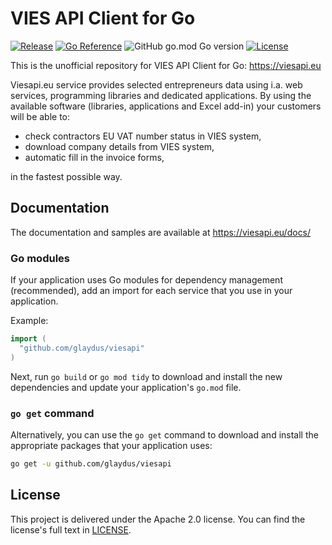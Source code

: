 # VIES API Client for Go

[![Release](https://img.shields.io/github/v/release/glaydus/viesapi)](https://github.com/glaydus/viesapi/releases/latest)
[![Go Reference](https://pkg.go.dev/badge/github.com/glaydus/viesapi.svg)](https://pkg.go.dev/github.com/glaydus/viesapi)
![GitHub go.mod Go version](https://img.shields.io/github/go-mod/go-version/glaydus/viesapi)
[![License](https://img.shields.io/badge/License-Apache%202.0-blue.svg)](https://opensource.org/licenses/Apache-2.0)

This is the unofficial repository for VIES API Client for Go: https://viesapi.eu

Viesapi.eu service provides selected entrepreneurs data using i.a. web services, programming libraries and dedicated applications.
By using the available software (libraries, applications and Excel add-in) your customers will be able to:

* check contractors EU VAT number status in VIES system,
* download company details from VIES system,
* automatic fill in the invoice forms,

in the fastest possible way.

## Documentation

The documentation and samples are available at https://viesapi.eu/docs/

### Go modules

If your application uses Go modules for dependency management (recommended), add an import for each service that you use in your application.

Example:

```go
import (
  "github.com/glaydus/viesapi"
)
```

Next, run `go build` or `go mod tidy` to download and install the new dependencies and update your application's `go.mod` file.

### `go get` command

Alternatively, you can use the `go get` command to download and install the appropriate packages that your application uses:

```sh
go get -u github.com/glaydus/viesapi
```


## License

This project is delivered under the Apache 2.0 license. You can find the license's full text in [LICENSE](LICENSE).